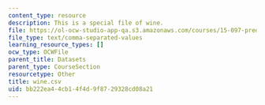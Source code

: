 ```yaml
---
content_type: resource
description: This is a special file of wine.
file: https://ol-ocw-studio-app-qa.s3.amazonaws.com/courses/15-097-prediction-machine-learning-and-statistics-spring-2012/bb222ea44cb14f4d9f8729328cd08a21_wine.csv
file_type: text/comma-separated-values
learning_resource_types: []
ocw_type: OCWFile
parent_title: Datasets
parent_type: CourseSection
resourcetype: Other
title: wine.csv
uid: bb222ea4-4cb1-4f4d-9f87-29328cd08a21
---
```

